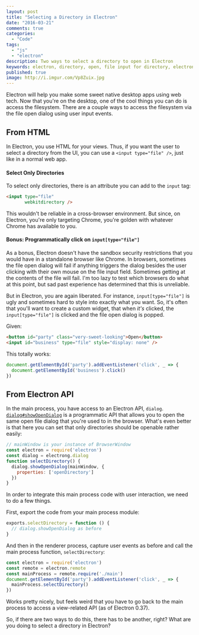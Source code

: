 ```yaml
---
layout: post
title: "Selecting a Directory in Electron"
date: "2016-03-21"
comments: true
categories:
  - "Code"
tags:
  - "js"
  - "electron"
description: Two ways to select a directory to open in Electron
keywords: electron, directory, open, file input for directory, electron.js
published: true
image: http://i.imgur.com/Vp8Zuix.jpg
---
```


Electron will help you make some sweet native desktop apps using web tech.  Now that you're on the desktop, one of the cool things you can do is access the filesystem.  There are a couple ways to access the filesystem via the file open dialog using user input events.

<!--more-->

## From HTML

In Electron, you use HTML for your views.  Thus, if you want the user to select a directory from the UI, you can use a `<input type="file" />`, just like in a normal web app.

#### Select Only Directories

To select only directories, there is an attribute you can add to the `input` tag:

```html
<input type="file"
       webkitdirectory />
```

This wouldn't be reliable in a cross-browser environment.  But since, on Electron, you're only targeting Chrome, you're golden with whatever Chrome has available to you.

#### Bonus: Programmatically click on `input[type="file"]`

As a bonus, Electron doesn't have the sandbox security restrictions that you would have in a standalone browser like Chrome.  In browsers, sometimes the file open dialog will fail if anything triggers the dialog besides the user clicking with their own mouse on the file input field.  Sometimes getting at the contents of the file will fail.  I'm too lazy to test which browsers do what at this point, but sad past experience has determined that this is unreliable.  

But in Electron, you are again liberated.  For instance, `input[type="file"]` is ugly and sometimes hard to style into exactly what you want.  So, it's often that you'll want to create a custom widget, that when _it's_ clicked, the `input[type="file"]` is clicked and the file open dialog is popped.  

Given:

```html
<button id="party" class="very-sweet-looking">Open</button>
<input id="business" type="file" style="display: none" />
```

This totally works:

```js
document.getElementById('party').addEventListener('click', _ => {
  document.getElementById('business').click()
})
```

## From Electron API

In the main process, you have access to an Electron API, `dialog`.  [`dialog#showOpenDialog`](http://electron.atom.io/docs/v0.37.2/api/dialog/#dialogshowopendialogbrowserwindow-options-callback) is a programmatic API that allows you to open the same open file dialog that you're used to in the browser.  What's even better is that here you can set that only directories should be openable rather easily:

```js
// mainWindow is your instance of BrowserWindow
const electron = require('electron')
const dialog = electrong.dialog
function selectDirectory() {
  dialog.showOpenDialog(mainWindow, {
    properties: ['openDirectory']
  })
}
```

In order to integrate this main process code with user interaction, we need to do a few things.

First, export the code from your main process module:

```js
exports.selectDirectory = function () {
  // dialog.showOpenDialog as before
}
```

And then in the renderer process, capture user events as before and call the main process function, `selectDirectory`:

```js
const electron = require('electron')
const remote = electron.remote
const mainProcess = remote.require('./main')
document.getElementById('party').addEventListener('click', _ => {
  mainProcess.selectDirectory()
})
```

Works pretty nicely, but feels weird that you have to go back to the main process to access a view-related API (as of Electron 0.37).

So, if there are two ways to do this, there has to be another, right?  What are you doing to select a directory in Electron?
